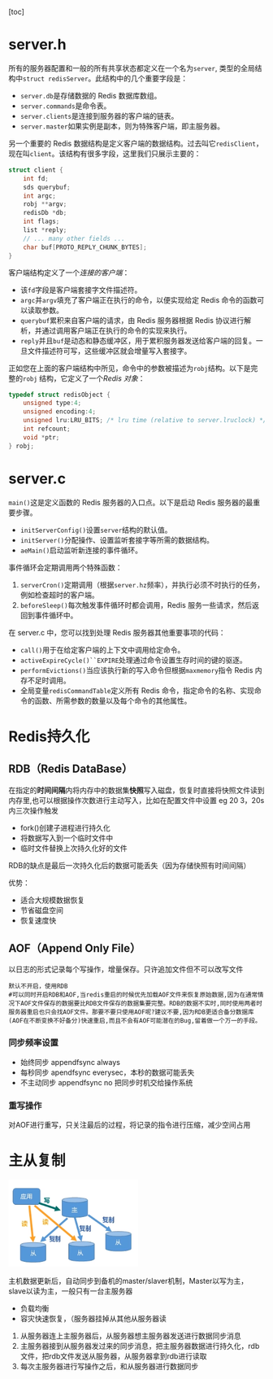 [toc]

# server.h

所有的服务器配置和一般的所有共享状态都定义在一个名为`server`, 类型的全局结构中`struct redisServer`。此结构中的几个重要字段是：

- `server.db`是存储数据的 Redis 数据库数组。
- `server.commands`是命令表。
- `server.clients`是连接到服务器的客户端的链表。
- `server.master`如果实例是副本，则为特殊客户端，即主服务器。

另一个重要的 Redis 数据结构是定义客户端的数据结构。过去叫它`redisClient`，现在叫`client`。该结构有很多字段，这里我们只展示主要的：

```c
struct client {
    int fd;
    sds querybuf;
    int argc;
    robj **argv;
    redisDb *db;
    int flags;
    list *reply;
    // ... many other fields ...
    char buf[PROTO_REPLY_CHUNK_BYTES];
}
```

客户端结构定义了一个*连接的客户端*：

- 该`fd`字段是客户端套接字文件描述符。
- `argc`并`argv`填充了客户端正在执行的命令，以便实现给定 Redis 命令的函数可以读取参数。
- `querybuf`累积来自客户端的请求，由 Redis 服务器根据 Redis 协议进行解析，并通过调用客户端正在执行的命令的实现来执行。
- `reply`并且`buf`是动态和静态缓冲区，用于累积服务器发送给客户端的回复。一旦文件描述符可写，这些缓冲区就会增量写入套接字。

正如您在上面的客户端结构中所见，命令中的参数被描述为`robj`结构。以下是完整的`robj` 结构，它定义了一个*Redis 对象*：

```c
typedef struct redisObject {
    unsigned type:4;
    unsigned encoding:4;
    unsigned lru:LRU_BITS; /* lru time (relative to server.lruclock) */
    int refcount;
    void *ptr;
} robj;
```

# server.c

`main()`这是定义函数的 Redis 服务器的入口点。以下是启动 Redis 服务器的最重要步骤。

- `initServerConfig()`设置`server`结构的默认值。
- `initServer()`分配操作、设置监听套接字等所需的数据结构。
- `aeMain()`启动监听新连接的事件循环。

事件循环会定期调用两个特殊函数：

1. `serverCron()`定期调用（根据`server.hz`频率），并执行必须不时执行的任务，例如检查超时的客户端。
2. `beforeSleep()`每次触发事件循环时都会调用，Redis 服务一些请求，然后返回到事件循环中。

在 server.c 中，您可以找到处理 Redis 服务器其他重要事项的代码：

- `call()`用于在给定客户端的上下文中调用给定命令。
- `activeExpireCycle()``EXPIRE`处理通过命令设置生存时间的键的驱逐。
- `performEvictions()`当应该执行新的写入命令但根据`maxmemory`指令 Redis 内存不足时调用。
- 全局变量`redisCommandTable`定义所有 Redis 命令，指定命令的名称、实现命令的函数、所需参数的数量以及每个命令的其他属性。



# Redis持久化

## RDB（Redis DataBase）

在指定的**时间间隔**内将内存中的数据集**快照**写入磁盘，恢复时直接将快照文件读到内存里,也可以根据操作次数进行主动写入，比如在配置文件中设置 eg 20 3，20s内三次操作触发

- fork()创建子进程进行持久化
- 将数据写入到一个临时文件中
- 临时文件替换上次持久化好的文件

RDB的缺点是最后一次持久化后的数据可能丢失（因为存储快照有时间间隔）

优势：

- 适合大规模数据恢复
- 节省磁盘空间
- 恢复速度快

## AOF（Append Only File）

以日志的形式记录每个写操作，增量保存。只许追加文件但不可以改写文件

```
默认不开启，使用RDB
#可以同时开启RDB和AOF,当redis重启的时候优先加载AOF文件来恢复原始数据,因为在通常情况下AOF文件保存的数据要比RDB文件保存的数据集要完整。RDB的数据不实时,同时使用两者时服务器重启也只会找AOF文件。那要不要只使用AOF呢?建议不要,因为RDB更适合备分数据库(AOF在不断变换不好备分)快速重启,而且不会有AOF可能潜在的Bug,留着做一个万一的手段。
```

### 同步频率设置

- 始终同步 appendfsync always
- 每秒同步 apendfsync everysec，本秒的数据可能丢失
- 不主动同步 appendfsync no 把同步时机交给操作系统

### 重写操作

对AOF进行重写，只关注最后的过程，将记录的指令进行压缩，减少空间占用



# 主从复制

![image-20220501204124933](./img/image-20220501204009347.png)

主机数据更新后，自动同步到备机的master/slaver机制，Master以写为主，slave以读为主，一般只有一台主服务器

- 负载均衡
- 容灾快速恢复，（服务器挂掉从其他从服务器读



1. 从服务器连上主服务器后，从服务器想主服务器发送进行数据同步消息
2. 主服务器接到从服务器发过来的同步消息，把主服务器数据进行持久化，rdb文件，把rdb文件发送从服务器，从服务器拿到rdb进行读取
3. 每次主服务器进行写操作之后，和从服务器进行数据同步
